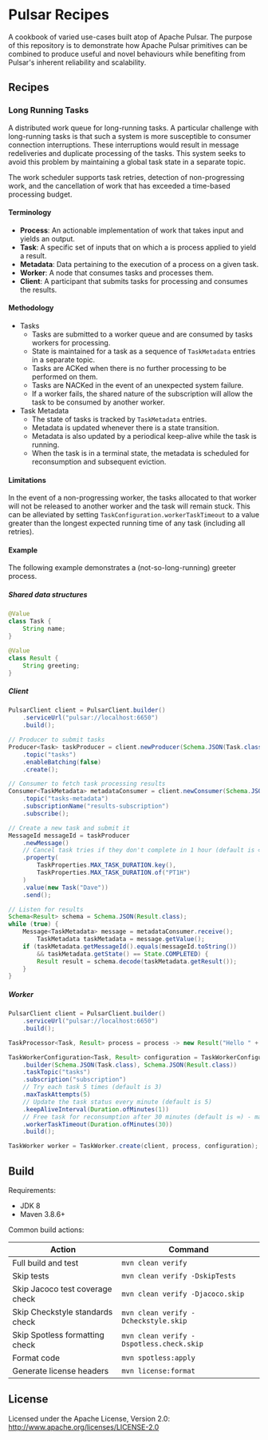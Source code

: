 # Pulsar Recipes

[//]: # (TODO README badges https://shields.io/)

A cookbook of varied use-cases built atop of Apache Pulsar. The purpose of this repository is to demonstrate how Apache
Pulsar primitives can be combined to produce useful and novel behaviours while benefiting from Pulsar's inherent
reliability and scalability.

## Recipes

### Long Running Tasks

A distributed work queue for long-running tasks. A particular challenge with long-running tasks is that such a system is
more susceptible to consumer connection interruptions. These interruptions would result in message redeliveries and
duplicate processing of the tasks. This system seeks to avoid this problem by maintaining a global task state in a
separate topic.

The work scheduler supports task retries, detection of non-progressing work, and the cancellation of work that has
exceeded a time-based processing budget.

#### Terminology

* **Process**: An actionable implementation of work that takes input and yields an output.
* **Task**: A specific set of inputs that on which a is process applied to yield a result.
* **Metadata**: Data pertaining to the execution of a process on a given task.
* **Worker**: A node that consumes tasks and processes them.
* **Client**: A participant that submits tasks for processing and consumes the results.

#### Methodology

* Tasks
  * Tasks are submitted to a worker queue and are consumed by tasks workers for processing.
  * State is maintained for a task as a sequence of `TaskMetadata` entries in a separate topic.
  * Tasks are ACKed when there is no further processing to be performed on them.
  * Tasks are NACKed in the event of an unexpected system failure.
  * If a worker fails, the shared nature of the subscription will allow the task to be consumed by another worker.
* Task Metadata
  * The state of tasks is tracked by `TaskMetadata` entries.
  * Metadata is updated whenever there is a state transition.
  * Metadata is also updated by a periodical keep-alive while the task is running.
  * When the task is in a terminal state, the metadata is scheduled for reconsumption and subsequent eviction.

#### Limitations

In the event of a non-progressing worker, the tasks allocated to that worker will not be released to another worker
and the task will remain stuck. This can be alleviated by setting `TaskConfiguration.workerTaskTimeout` to a value
greater than the longest expected running time of any task (including all retries).

#### Example

The following example demonstrates a (not-so-long-running) greeter process.

##### Shared data structures

```java
@Value
class Task {
    String name;
}

@Value
class Result {
    String greeting;
}
```

##### Client

```java
PulsarClient client = PulsarClient.builder()
    .serviceUrl("pulsar://localhost:6650")
    .build();

// Producer to submit tasks
Producer<Task> taskProducer = client.newProducer(Schema.JSON(Task.class))
    .topic("tasks")
    .enableBatching(false)
    .create();

// Consumer to fetch task processing results
Consumer<TaskMetadata> metadataConsumer = client.newConsumer(Schema.JSON(TaskMetadata.class))
    .topic("tasks-metadata")
    .subscriptionName("results-subscription")
    .subscribe();

// Create a new task and submit it
MessageId messageId = taskProducer
    .newMessage()
    // Cancel task tries if they don't complete in 1 hour (default is ∞)    
    .property(
        TaskProperties.MAX_TASK_DURATION.key(),
        TaskProperties.MAX_TASK_DURATION.of("PT1H")
    )
    .value(new Task("Dave"))
    .send();

// Listen for results
Schema<Result> schema = Schema.JSON(Result.class);
while (true) {
    Message<TaskMetadata> message = metadataConsumer.receive();
        TaskMetadata taskMetadata = message.getValue();
    if (taskMetadata.getMessageId().equals(messageId.toString())
        && taskMetadata.getState() == State.COMPLETED) {
        Result result = schema.decode(taskMetadata.getResult());
    }
}
```

##### Worker

```java
PulsarClient client = PulsarClient.builder()
    .serviceUrl("pulsar://localhost:6650")
    .build();

TaskProcessor<Task, Result> process = process -> new Result("Hello " + process.getName());

TaskWorkerConfiguration<Task, Result> configuration = TaskWorkerConfiguration
    .builder(Schema.JSON(Task.class), Schema.JSON(Result.class))
    .taskTopic("tasks")
    .subscription("subscription")
    // Try each task 5 times (default is 3)
    .maxTaskAttempts(5)    
    // Update the task status every minute (default is 5)
    .keepAliveInterval(Duration.ofMinutes(1))    
    // Free task for reconsumption after 30 minutes (default is ∞) - may result in duplicate work
    .workerTaskTimeout(Duration.ofMinutes(30))
    .build();

TaskWorker worker = TaskWorker.create(client, process, configuration);
```

## Build

Requirements:

* JDK 8
* Maven 3.8.6+

Common build actions:

|             Action              |                 Command                  |
|---------------------------------|------------------------------------------|
| Full build and test             | `mvn clean verify`                       |
| Skip tests                      | `mvn clean verify -DskipTests`           |
| Skip Jacoco test coverage check | `mvn clean verify -Djacoco.skip`         |
| Skip Checkstyle standards check | `mvn clean verify -Dcheckstyle.skip`     |
| Skip Spotless formatting check  | `mvn clean verify -Dspotless.check.skip` |
| Format code                     | `mvn spotless:apply`                     |
| Generate license headers        | `mvn license:format`                     |

## License

Licensed under the Apache License, Version 2.0: http://www.apache.org/licenses/LICENSE-2.0
